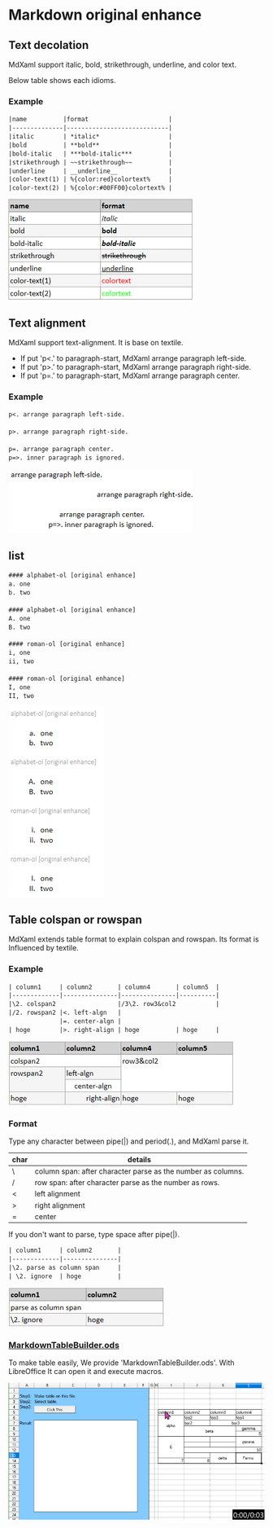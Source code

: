 # Markdown original enhance

## Text decolation

MdXaml support italic, bold, strikethrough, underline, and color text.

Below table shows each idioms.

### Example

```txt
|name          |format                      |
|--------------|----------------------------|
|italic        | *italic*                   |
|bold          | **bold**                   |
|bold-italic   | ***bold-italic***          |
|strikethrough | ~~strikethrough~~          |
|underline     | __underline__              |
|color-text(1) | %{color:red}colortext%     |
|color-text(2) | %{color:#00FF00}colortext% |

```
![text_deco](img/text_deco.png)

## Text alignment

MdXaml support text-alignment. It is base on textile.

* If put 'p<.' to paragraph-start, MdXaml arrange paragraph left-side.
* If put 'p>.' to paragraph-start, MdXaml arrange paragraph right-side.
* If put 'p=.' to paragraph-start, MdXaml arrange paragraph center.

### Example
```txt
p<. arrange paragraph left-side.

p>. arrange paragraph right-side.

p=. arrange paragraph center.  
p=>. inner paragraph is ignored.
```
![text_alignment](img/text_alignment.png)


## list
```txt
#### alphabet-ol [original enhance]
a. one
b. two

#### alphabet-ol [original enhance]
A. one
B. two

#### roman-ol [original enhance]
i, one
ii, two

#### roman-ol [original enhance]
I, one
II, two
```
![list](img/list.png)


## Table colspan or rowspan

MdXaml extends table format to explain colspan and rowspan. Its format is Influenced by textile.

### Example

```txt
| column1     | column2       | column4       | column5  |
|-------------|---------------|---------------|----------|
|\2. colspan2                 |/3\2. row3&col2           |
|/2. rowspan2 |<. left-algn   |
              |=. center-algn |
| hoge        |>. right-align | hoge          | hoge     |

```
![view1](img/generated_table.1.png)

### Format

Type any character between pipe(|) and period(.), and MdXaml parse it.

| char | details                                                      |
|------|--------------------------------------------------------------|
| \\   | column span: after character parse as the number as columns. |
| /    | row span: after character parse as the number as rows.       |
| <    | left alignment  |
| >    | right alignment |
| =    | center          |

If you don't want to parse, type space after pipe(|).

```txt
| column1     | column2       |
|-------------|---------------|
|\2. parse as column span     |
| \2. ignore  | hoge          |
```

![view2](img/generated_table.2.png)


### [MarkdownTableBuilder.ods](MarkdownTableBuilder.ods)

To make table easily, We provide 'MarkdownTableBuilder.ods'.
With LibreOffice It can open it and execute macros.

![how to](img/howtouse_mdtblbuilder.gif)
